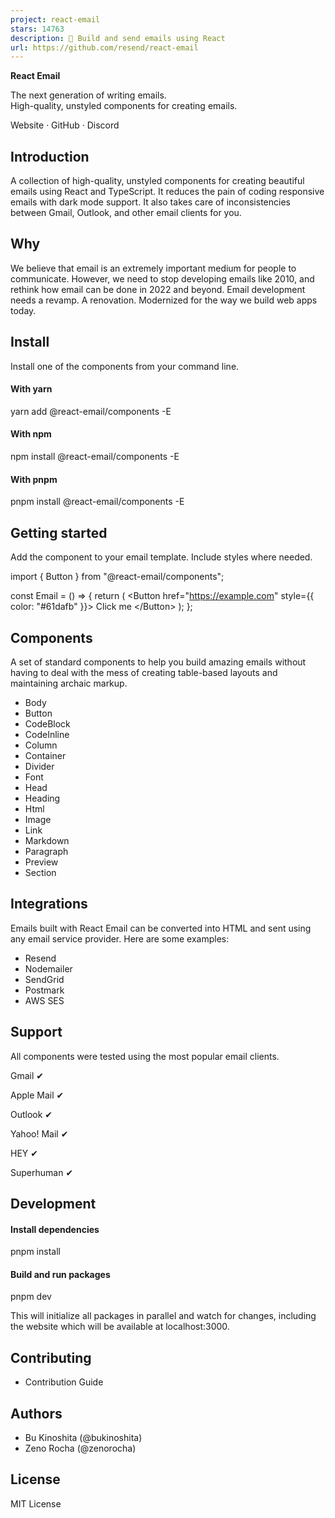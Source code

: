 ```yaml
---
project: react-email
stars: 14763
description: 💌 Build and send emails using React
url: https://github.com/resend/react-email
---
```


**React Email**

The next generation of writing emails.  
High-quality, unstyled components for creating emails.

  

Website · GitHub · Discord

Introduction
------------

A collection of high-quality, unstyled components for creating beautiful emails using React and TypeScript. It reduces the pain of coding responsive emails with dark mode support. It also takes care of inconsistencies between Gmail, Outlook, and other email clients for you.

Why
---

We believe that email is an extremely important medium for people to communicate. However, we need to stop developing emails like 2010, and rethink how email can be done in 2022 and beyond. Email development needs a revamp. A renovation. Modernized for the way we build web apps today.

Install
-------

Install one of the components from your command line.

#### With yarn

yarn add @react-email/components -E

#### With npm

npm install @react-email/components -E

#### With pnpm

pnpm install @react-email/components -E

Getting started
---------------

Add the component to your email template. Include styles where needed.

import { Button } from "@react-email/components";

const Email \= () \=> {
  return (
    <Button href\="https://example.com" style\={{ color: "#61dafb" }}\>
      Click me
    </Button\>
  );
};

Components
----------

A set of standard components to help you build amazing emails without having to deal with the mess of creating table-based layouts and maintaining archaic markup.

-   Body
-   Button
-   CodeBlock
-   CodeInline
-   Column
-   Container
-   Divider
-   Font
-   Head
-   Heading
-   Html
-   Image
-   Link
-   Markdown
-   Paragraph
-   Preview
-   Section

Integrations
------------

Emails built with React Email can be converted into HTML and sent using any email service provider. Here are some examples:

-   Resend
-   Nodemailer
-   SendGrid
-   Postmark
-   AWS SES

Support
-------

All components were tested using the most popular email clients.

Gmail ✔

Apple Mail ✔

Outlook ✔

Yahoo! Mail ✔

HEY ✔

Superhuman ✔

Development
-----------

#### Install dependencies

pnpm install

#### Build and run packages

pnpm dev

This will initialize all packages in parallel and watch for changes, including the website which will be available at localhost:3000.

Contributing
------------

-   Contribution Guide

Authors
-------

-   Bu Kinoshita (@bukinoshita)
-   Zeno Rocha (@zenorocha)

License
-------

MIT License
